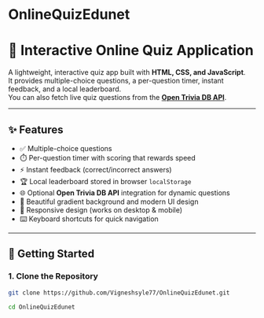 # OnlineQuizEdunet
# 🎯 Interactive Online Quiz Application

A lightweight, interactive quiz app built with **HTML, CSS, and JavaScript**.  
It provides multiple-choice questions, a per-question timer, instant feedback, and a local leaderboard.  
You can also fetch live quiz questions from the **[Open Trivia DB API](https://opentdb.com/)**.

---

## ✨ Features 

- ✅ Multiple-choice questions  
- ⏱️ Per-question timer with scoring that rewards speed  
- ⚡ Instant feedback (correct/incorrect answers)  
- 🏆 Local leaderboard stored in browser `localStorage`  
- 🌐 Optional **Open Trivia DB API** integration for dynamic questions  
- 🎨 Beautiful gradient background and modern UI design  
- 📱 Responsive design (works on desktop & mobile)  
- ⌨️ Keyboard shortcuts for quick navigation  

---

## 🚀 Getting Started

### 1. Clone the Repository
```bash
git clone https://github.com/Vigneshsyle77/OnlineQuizEdunet.git

cd OnlineQuizEdunet
